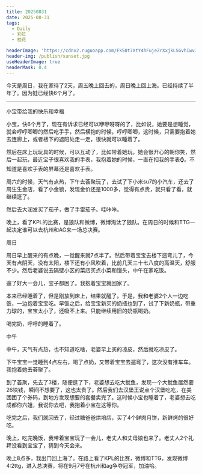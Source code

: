 ```yaml
---
title: 20250831
date: 2025-08-31
tags:
  - Daily
  - 彩虹
  - 桂花

headerImage: 'https://cdnv2.ruguoapp.com/FkS0t7XtY4hFujeZrXxjkLSGvhIwv3.jpg'
header-img: /publish/sunset.jpg
useHeaderImage: true
headerMask: 0.4
---
```


今天是周日，我在家待了2天，周五晚上回去的，周日晚上回上海。已经持续了半年了。因为娃已经快6个月了。

---

小宝带给我的快乐和幸福

小宝，快6个月了，现在有诉求已经可以咿咿呀呀的了，比如说，她要是想睡觉，就会哼哼唧唧的然后吃手手，然后横抱的时候，哼哼唧唧，这时候，只需要抱着她去连廊上，或者楼下的遮阳处走一走，很快就可以睡着了。

然后在床上玩玩具的时候，可以互动了，比如带着她玩，她会很开心的朝你笑，然后一起玩，最近宝子很喜欢我的手表，我抱着她的时候，一直在扣我的手表⌚️。不知道是喜欢手表的屏幕还是喜欢手表。

周六的时候，天气有点热，下午去荟聚玩了，去试了下小米su7的小汽车，还去了周生生金店，看了小金锁，发现金价还是1000多，觉得有点贵，就只看了看，就继续逛了。

然后去大润发买了茄子，做了手雷茄子。哇咔咔。

晚上，看了KPL的比赛，是狼队和微博，微博淘汰了狼队。在周日的时候和TTG一起决定谁可以去杭州和AG来一场总决赛。

周日

周日早上醒来的有点晚，一觉醒来就7点半了。然后带着宝宝去楼下遛弯儿了，今天有点阴天，没有太阳，楼下还有小风吹着，比前几天三十七八度的高温天，舒服不少。然后老婆说去隔壁小区的菜店买点小菜和馒头，中午在家吃饭。

遛了好大一会儿，宝子都困了。我抱着宝宝就回家了。

本来已经睡着了，但是刚放到床上，结果就醒了。于是，我和老婆2个人一边吃饭，一边抱着宝宝吃。早饭之后，给宝宝新买的奶瓶也到了，试了下新奶瓶，带重力球的，宝宝太小了，还吸不上来。只能继续用旧的奶瓶喝奶。

喝完奶，呼呼的睡着了。

中午

中午，天气有点热，也不知道吃啥，老婆早上买的凉皮，然后就吃凉皮了。

下午宝宝一觉睡到4点左右，喝了点奶，又带着宝宝去遛弯了，这次没有推车车。我抱着她去荟聚了。

到了荟聚，先去了3楼，随便逛了下，老婆想去吃大鱿鱼，发现一个大鱿鱼居然要26块钱，瞬间不想要了，这也太贵了。然后我们去汉堡王说点个汉堡吃吃，在美团团了个券码，到地方发现想要的套餐卖完了。这时候小宝也睡着了，老婆想去吃成都你六姐，我说你去吧，我抱着小宝在这等你。

吃完之后，我们就回去了，经过糖爸爸烘培店，买了4个鲜肉月饼，新鲜烤的很好吃。

晚上，吃完晚饭，我带着宝宝玩了一会儿，老丈人和丈母娘也来了。老丈人2个礼拜没看到宝宝了，猜到今天会来。

晚上8点多，我出门回上海了。在路上看了KPL的比赛，微博和TTG，发现微博4:2ttg，进入总决赛，将在9月7号在杭州和ag争夺冠军，加油哈。
